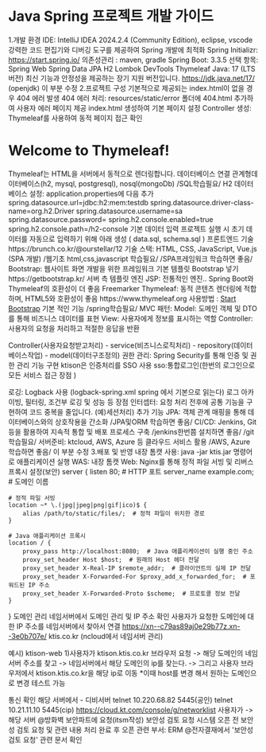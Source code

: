 # Java Spring 프로젝트 개발 가이드
1.개발 환경
IDE: IntelliJ IDEA 2024.2.4 (Community Edition), eclipse, vscode
강력한 코드 편집기와 디버깅 도구를 제공하여 Spring 개발에 최적화
Spring Initializr: https://start.spring.io/
의존성관리 : maven, gradle
Spring Boot: 3.3.5
선택 항목:
Spring Web
Spring Data JPA
H2
Lombok
DevTools
Thymeleaf
Java: 17 (LTS 버전)
최신 기능과 안정성을 제공하는 장기 지원 버전입니다.
https://jdk.java.net/17/ (openjdk)
이 부분 수정
2.프로젝트 구성
기본적으로 제공되는 index.html이 없을 경우 404 에러 발생
404 에러 처리:
resources/static/error 폴더에 404.html 추가하여 사용자 에러 페이지 제공
index.html 생성하여 기본 페이지 설정
Controller 생성: Thymeleaf를 사용하여 동적 페이지 접근 확인
<!DOCTYPE html>
<html xmlns:th="http://www.thymeleaf.org">
<head>
    <meta charset="UTF-8">
    <title>Title</title>
</head>
<body>
    <h1>Welcome to Thymeleaf!</h1>
    <p th:text="${attribute}"></p>
</body>
</html>
Thymeleaf는 HTML을 서버에서 동적으로 렌더링합니다.
데이터베이스 연결
관계형데이터베이스(h2, mysql, postgresql), nosql(mongoDb) /SQL학습필요/
H2 데이터베이스 설정: application.properties에 다음 추가
spring.datasource.url=jdbc:h2:mem:testdb
spring.datasource.driver-class-name=org.h2.Driver
spring.datasource.username=sa
spring.datasource.password=
spring.h2.console.enabled=true
spring.h2.console.path=/h2-console
기본 데이터 입력
프로젝트 실행 시 초기 데이터를 자동으로 입력하기 위해 아래 생성
( data.sql, schema.sql )
프론트엔드 기술
https://brunch.co.kr/@ourstellar/12
기술 스택: HTML, CSS, JavaScript, Vue.js (SPA 개발) /웹기초 html,css,javascript 학습필요/ /SPA프레임워크 학습하면 좋음/
Bootstrap: 웹사이트 화면 개발을 위한 프레임워크
기본 템플릿 Bootstrap 넣기
https://getbootstrap.kr/
서버 측 템플릿 엔진
JSP: 전통적인 엔진.. Spring Boot와 Thymeleaf의 호환성이 더 좋음
Freemarker
Thymeleaf: 동적 콘텐츠 렌더링에 적합하며, HTML5와 호환성이 좋음
https://www.thymeleaf.org
사용방법 :
<html xmlns:th="http://www.thymeleaf.org" >
<!-- <a class="navbar-brand" href="#!">Start Bootstrap</a> -->
<a class="navbar-brand" href="#!" th:text="${attribute}" >Start Bootstrap</a>
기본 적인 기능 /spring학습필요/
MVC 패턴:
Model: 도메인 객체 및 DTO를 통해 비즈니스 데이터를 표현
View: 사용자에게 정보를 표시하는 역할
Controller: 사용자의 요청을 처리하고 적절한 응답을 반환

Controller(사용자요청받고처리) - service(비즈니스로직처리) - repository(데이터베이스작업) - model(데이터구조정의)
권한 관리: Spring Security를 통해 인증 및 권한 관리 기능 구현
ktison은 인증처리를 SSO 사용
sso:통합로그인(한번의 로그인으로 모든 서비스 접근 장점 )

로깅: Logback 사용 (logback-spring.xml spring 에서 기본으로 읽는다)
로그 아카이빙, 필터링, 조건부 로깅 및 성능 등 장점
인터셉터: 요청 처리 전후에 공통 기능을 구현하여 코드 중복을 줄입니다. (예)세션처리)
추가 기능
JPA: 객체 관계 매핑을 통해 데이터베이스와의 상호작용을 간소화 /JPA및ORM 학습하면 좋음/
CI/CD: Jenkins, Git 등을 활용하여 지속적 통합 및 배포 프로세스 구축 /jenkins한번쯤 설치하면 좋음/ /git학습필요/
서버준비: ktcloud, AWS, Azure 등 클라우드 서비스 활용 /AWS, Azure 학습하면 좋음/
이 부분 수정
3.배포 및 반영
내장 톰캣 사용: java -jar ktis.jar 명령어로 애플리케이션 실행
WAS: 내장 톰캣
Web: Nginx를 통해 정적 파일 서빙 및 리버스 프록시 설정(보안)
server {
    listen 80;  # HTTP 포트
    server_name example.com;  # 도메인 이름

    # 정적 파일 서빙
    location ~* \.(jpg|jpeg|png|gif|ico)$ {
        alias /path/to/static/files/;  # 정적 파일이 위치한 경로
    }

    # Java 애플리케이션 프록시
    location / {
        proxy_pass http://localhost:8080;  # Java 애플리케이션이 실행 중인 주소
        proxy_set_header Host $host;  # 원래의 Host 헤더 전달
        proxy_set_header X-Real-IP $remote_addr;  # 클라이언트의 실제 IP 전달
        proxy_set_header X-Forwarded-For $proxy_add_x_forwarded_for;  # 포워드된 IP 주소
        proxy_set_header X-Forwarded-Proto $scheme;  # 프로토콜 정보 전달
    }
}
도메인 관리
네임서버에서 도메인 관리 및 IP 주소 확인
사용자가 요청한 도메인에 대한 IP 주소를 네임서버에서 찾아서 연결
https://xn--c79as89aj0e29b77z.xn--3e0b707e/
ktis.co.kr (ncloud에서 네임서버 관리)

예시) ktison-web
1)사용자가 ktison.ktis.co.kr 브라우저 요청 -> 해당 도메인의 네임서버 주소를 찾고 -> 네임서버에서 해당 도메인의 ip를 찾는다. -> 그리고 사용자 브라우저에서 ktison.ktis.co.kr을 해당 ip로 이동
*이때 host를 변경 해서 원하는 도메인으로 변경 테스트 가능

통신 확인
해당 서버에서 - 디비서버
telnet 10.220.68.82 5445(공인)
telnet 10.21.11.10 5445(cip)
https://cloud.kt.com/console/g/networklist
사용자가 -> 해당 서버
@방화벽 보안파트에 요청(itsm작성)
보안성 검토 요청
시스템 오픈 전 보안성 검토 요청 및 관련 내용 처리 완료 후 오픈
관련 부서: ERM
@전자결재에서 '보안성 검토 요청' 관련 문서 확인

